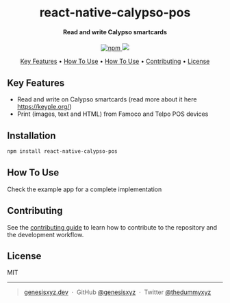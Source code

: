 <h1 align="center">
  react-native-calypso-pos
</h1>

<h4 align="center">Read and write Calypso smartcards</h4>

<p align="center">
  <a href="https://badge.fury.io/js/react-native-calypso-pos.svg">
    <img src="https://badge.fury.io/js/react-native-calypso-pos.svg"
         alt="npm">
  </a>
  <a href="https://www.paypal.me/genesisxyz">
    <img src="https://img.shields.io/badge/$-donate-ff69b4.svg?maxAge=2592000&amp;style=flat">
  </a>
</p>

<p align="center">
  <a href="#key-features">Key Features</a> •
  <a href="#installation">How To Use</a> •
  <a href="#how-to-use">How To Use</a> •
  <a href="#contributing">Contributing</a> •
  <a href="#license">License</a>
</p>

## Key Features

- Read and write on Calypso smartcards (read more about it here https://keyple.org/)
- Print (images, text and HTML) from Famoco and Telpo POS devices

## Installation

```sh
npm install react-native-calypso-pos
```

## How To Use

Check the example app for a complete implementation

## Contributing

See the [contributing guide](CONTRIBUTING.md) to learn how to contribute to the repository and the development workflow.

## License

MIT

---

> [genesisxyz.dev](https://www.genesisxyz.dev) &nbsp;&middot;&nbsp;
> GitHub [@genesisxyz](https://github.com/genesisxyz) &nbsp;&middot;&nbsp;
> Twitter [@thedummyxyz](https://twitter.com/thedummyxyz)
